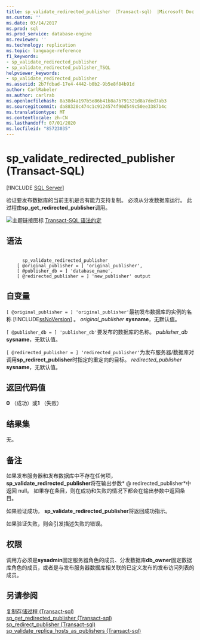 ```yaml
---
title: sp_validate_redirected_publisher （Transact-sql） |Microsoft Docs
ms.custom: ''
ms.date: 03/14/2017
ms.prod: sql
ms.prod_service: database-engine
ms.reviewer: ''
ms.technology: replication
ms.topic: language-reference
f1_keywords:
- sp_validate_redirected_publisher
- sp_validate_redirected_publisher_TSQL
helpviewer_keywords:
- sp_validate_redirected_publisher
ms.assetid: 2b7fdbad-17e4-4442-b0b2-9b5e8f84b91d
author: CarlRabeler
ms.author: carlrab
ms.openlocfilehash: 8a38d4a197b5e86b41b8a7b791321d8a7ded7ab3
ms.sourcegitcommit: da88320c474c1c9124574f90d549c50ee3387b4c
ms.translationtype: MT
ms.contentlocale: zh-CN
ms.lasthandoff: 07/01/2020
ms.locfileid: "85723035"
---
```

# <a name="sp_validate_redirected_publisher-transact-sql"></a>sp_validate_redirected_publisher (Transact-SQL)
[!INCLUDE [SQL Server](../../includes/applies-to-version/sqlserver.md)]

  验证要发布数据库的当前主机是否有能力支持复制。 必须从分发数据库运行。 此过程由**sp_get_redirected_publisher**调用。  
  
 ![主题链接图标](../../database-engine/configure-windows/media/topic-link.gif "“主题链接”图标") [Transact-SQL 语法约定](../../t-sql/language-elements/transact-sql-syntax-conventions-transact-sql.md)  
  
## <a name="syntax"></a>语法  
  
```  
  
      sp_validate_redirected_publisher   
    [ @original_publisher = ] 'original_publisher',  
    [ @publisher_db = ] 'database_name',   
    [ @redirected_publisher = ] 'new_publisher' output  
```  
  
## <a name="arguments"></a>自变量  
`[ @original_publisher = ] 'original_publisher'`最初发布数据库的实例的名称 [!INCLUDE[ssNoVersion](../../includes/ssnoversion-md.md)] 。 *original_publisher* **sysname**，无默认值。  
  
`[ @publisher_db = ] 'publisher_db'`要发布的数据库的名称。 *publisher_db* **sysname**，无默认值。  
  
`[ @redirected_publisher = ] 'redirected_publisher'`为发布服务器/数据库对调用**sp_redirect_publisher**时指定的重定向的目标。 *redirected_publisher* **sysname**，无默认值。  
  
## <a name="return-code-values"></a>返回代码值  
 **0** （成功）或**1** （失败）  
  
## <a name="result-sets"></a>结果集  
 无。  
  
## <a name="remarks"></a>备注  
 如果发布服务器和发布数据库中不存在任何项， **sp_validate_redirected_publisher**将在输出参数* \@ redirected_publisher*中返回 null。 如果存在条目，则在成功和失败的情况下都会在输出参数中返回条目。  
  
 如果验证成功， **sp_validate_redirected_publisher**将返回成功指示。  
  
 如果验证失败，则会引发描述失败的错误。  
  
## <a name="permissions"></a>权限  
 调用方必须是**sysadmin**固定服务器角色的成员、分发数据库**db_owner**固定数据库角色的成员，或者是与发布服务器数据库相关联的已定义发布的发布访问列表的成员。  
  
## <a name="see-also"></a>另请参阅  
 [复制存储过程 &#40;Transact-sql&#41;](../../relational-databases/system-stored-procedures/replication-stored-procedures-transact-sql.md)   
 [sp_get_redirected_publisher &#40;Transact-sql&#41;](../../relational-databases/system-stored-procedures/sp-get-redirected-publisher-transact-sql.md)   
 [sp_redirect_publisher &#40;Transact-sql&#41;](../../relational-databases/system-stored-procedures/sp-redirect-publisher-transact-sql.md)   
 [sp_validate_replica_hosts_as_publishers &#40;Transact-sql&#41;](../../relational-databases/system-stored-procedures/sp-validate-replica-hosts-as-publishers-transact-sql.md)  
  
  
